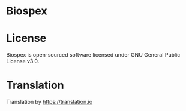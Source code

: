 # Biospex

# License
Biospex is open-sourced software licensed under GNU General Public License v3.0.

# Translation
Translation by https://translation.io
